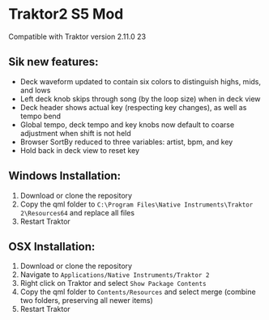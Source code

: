 # Traktor2 S5 Mod
Compatible with Traktor version 2.11.0 23

## Sik new features:
- Deck waveform updated to contain six colors to distinguish highs, mids, and lows
- Left deck knob skips through song (by the loop size) when in deck view
- Deck header shows actual key (respecting key changes), as well as tempo bend
- Global tempo, deck tempo and key knobs now default to coarse adjustment when shift is not held
- Browser SortBy reduced to three variables: artist, bpm, and key
- Hold back in deck view to reset key

## Windows Installation:
1. Download or clone the repository
2. Copy the qml folder to `C:\Program Files\Native Instruments\Traktor 2\Resources64` and replace all files
3. Restart Traktor

## OSX Installation:
1. Download or clone the repository
2. Navigate to `Applications/Native Instruments/Traktor 2`
3. Right click on Traktor and select `Show Package Contents`
4. Copy the qml folder to `Contents/Resources` and select merge (combine two folders, preserving all newer items)
5. Restart Traktor

